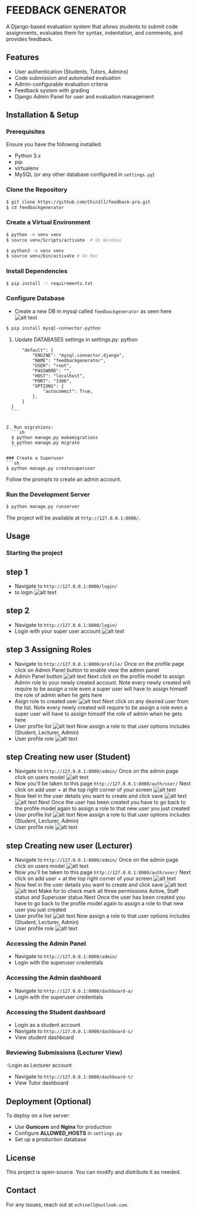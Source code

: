 # FEEDBACK GENERATOR

A Django-based evaluation system that allows students to submit code assignments, evaluates them for syntax, indentation, and comments, and provides feedback.

## Features
- User authentication (Students, Tutors, Admins)
- Code submission and automated evaluation
- Admin-configurable evaluation criteria
- Feedback system with grading
- Django Admin Panel for user and evaluation management

## Installation & Setup

### Prerequisites
Ensure you have the following installed:
- Python 3.x
- pip
- virtualenv
- MySQL (or any other database configured in `settings.py`)

### Clone the Repository
```sh
$ git clone https://github.com/Chin3ll/feedback-pro.git
$ cd feedbackgenerator
```

### Create a Virtual Environment
```sh
$ python -m venv venv
$ source venv/Scripts/activate  # On Windows
```

```sh
$ python3 -m venv venv
$ source venv/bin/activate # On Mac
```

### Install Dependencies
```sh
$ pip install -r requirements.txt
```
### Configure Database
- Create a new DB in mysql called `feedbackgenerator` as seen here ![alt text](image-13.png)
```sh 
$ pip install mysql-connector-python
```

1. Update DATABASES settings in settings.py:
    python
  ``` DATABASES = {
        "default": {
            "ENGINE": "mysql.connector.django",
            "NAME": "feedbackgenerator",
            "USER": "root",
            "PASSWORD": "",
            "HOST": "localhost",
            "PORT": "3306",
            "OPTIONS": {
                "autocommit": True,
            },
        }
    }
    ```


2. Run migrations:
    ```sh
    $ python manage.py makemigrations
    $ python manage.py migrate
    ```

### Create a Superuser
```sh
$ python manage.py createsuperuser
```
Follow the prompts to create an admin account.

### Run the Development Server
```sh
$ python manage.py runserver
```
The project will be available at `http://127.0.0.1:8000/`.

## Usage

### Starting the project
## step 1
- Navigate to `http://127.0.0.1:8000/login/`
- to login ![alt text](zreadmeimages/image-1.png)

## step 2
- Navigate to `http://127.0.0.1:8000/login/`
- Login with your super user account ![alt text](image.png)

## step 3 Assigning Roles
- Navigate to `http://127.0.0.1:8000/profile/`
Once on the profile page click on Admin Panel button to enable view the admin panel
- Admin Panel button ![alt text](image-4.png)
Next click on the profile model to assign Admin role to your newly created account.  Note every newly created will require to be assign a role even a super user will have to assign himself the role of admin when he gets here
- Asign role to created user ![alt text](image-5.png)
Next click on any desired user from the list. Note every newly created will require to be assign a role even a super user will have to assign himself the role of admin when he gets here
- User profile list ![alt text](image-11.png)
Now assign a role to that user options includes (Student, Lecturer, Admin)
- User profile role ![alt text](image-12.png)

## step Creating new user (Student)
- Navigate to `http://127.0.0.1:8000/admin/`
Once on the admin page click on users model ![alt text](image-7.png)
- Now you'll be taken to this page `http://127.0.0.1:8000/auth/user/`
Next click on add user + at the top right corner of your screen ![alt text](image-8.png)
- Now feel in the user details you want to create and click save ![alt text](image-9.png) ![alt text](image-10.png)
Next Once the user has been created you have to go back to the profile model again to assign a role to that new user you just created
- User profile list ![alt text](image-11.png)
Now assign a role to that user options includes (Student, Lecturer, Admin)
- User profile role ![alt text](image-6.png)

## step Creating new user (Lecturer)
- Navigate to `http://127.0.0.1:8000/admin/`
Once on the admin page click on users model ![alt text](image-7.png)
- Now you'll be taken to this page `http://127.0.0.1:8000/auth/user/`
Next click on add user + at the top right corner of your screen ![alt text](image-8.png)
- Now feel in the user details you want to create and click save ![alt text](image-9.png) ![alt text](image-14.png)
Make for to check mark all three permissions Active, Staff status and Superuser status
Next Once the user has been created you have to go back to the profile model again to assign a role to that new user you just created
- User profile list ![alt text](image-11.png)
Now assign a role to that user options includes (Student, Lecturer, Admin)
- User profile role ![alt text](image-6.png)

### Accessing the Admin Panel
- Navigate to `http://127.0.0.1:8000/admin/`
- Login with the superuser credentials

### Accessing the Admin dashboard
- Navigate to `http://127.0.0.1:8000/dashboard-a/`
- Login with the superuser credentials

### Accessing the Student dashboard
- Login as a student account
- Navigate to `http://127.0.0.1:8000/dashboard-s/`
- View student dashboard

### Reviewing Submissions (Lecturer View)
-Login as Lecturer account
- Navigate to `http://127.0.0.1:8000/dashboard-t/`
- View Tutor dashboard

## Deployment (Optional)
To deploy on a live server:
- Use **Gunicorn** and **Nginx** for production
- Configure **ALLOWED_HOSTS** in `settings.py`
- Set up a production database

## License
This project is open-source. You can modify and distribute it as needed.

## Contact
For any issues, reach out at `ochinell@outlook.com`.
